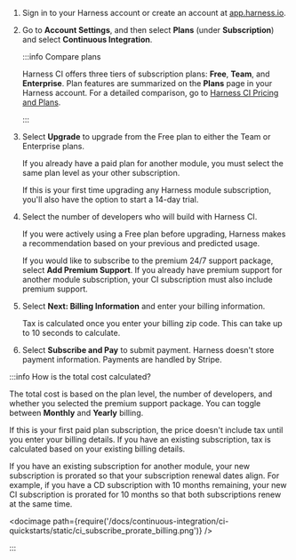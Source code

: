 1. Sign in to your Harness account or create an account at [app.harness.io](https://app.harness.io/).
2. Go to **Account Settings**, and then select **Plans** (under **Subscription**) and select **Continuous Integration**.

   :::info Compare plans

   Harness CI offers three tiers of subscription plans: **Free**, **Team**, and **Enterprise**. Plan features are summarized on the **Plans** page in your Harness account. For a detailed comparison, go to [Harness CI Pricing and Plans](https://www.harness.io/pricing?module=ci#).

   :::

3. Select **Upgrade** to upgrade from the Free plan to either the Team or Enterprise plans.

   If you already have a paid plan for another module, you must select the same plan level as your other subscription.

   If this is your first time upgrading any Harness module subscription, you'll also have the option to start a 14-day trial.

4. Select the number of developers who will build with Harness CI.

   If you were actively using a Free plan before upgrading, Harness makes a recommendation based on your previous and predicted usage.

   If you would like to subscribe to the premium 24/7 support package, select **Add Premium Support**. If you already have premium support for another module subscription, your CI subscription must also include premium support.

5. Select **Next: Billing Information** and enter your billing information.

   Tax is calculated once you enter your billing zip code. This can take up to 10 seconds to calculate.

6. Select **Subscribe and Pay** to submit payment. Harness doesn't store payment information. Payments are handled by Stripe.

:::info How is the total cost calculated?

The total cost is based on the plan level, the number of developers, and whether you selected the premium support package. You can toggle between **Monthly** and **Yearly** billing.

If this is your first paid plan subscription, the price doesn't include tax until you enter your billing details. If you have an existing subscription, tax is calculated based on your existing billing details.

If you have an existing subscription for another module, your new subscription is prorated so that your subscription renewal dates align. For example, if you have a CD subscription with 10 months remaining, your new CI subscription is prorated for 10 months so that both subscriptions renew at the same time.

<!-- ![](/docs/continuous-integration/ci-quickstarts/static/ci_subscribe_prorate_billing.png) -->

<docimage path={require('/docs/continuous-integration/ci-quickstarts/static/ci_subscribe_prorate_billing.png')} />

:::